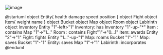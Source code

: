 ![image](https://github.com/1smaa/progettoedids/assets/77068062/eb01bb4f-f3a0-4fbe-8c7f-32a476357061)

@startuml
object Entity{
health
damage
speed
position
}
object Fight
object Item{
weight
name
}
object Bucket
object Map
object Room
object Labirinth
object Inventory
Entity "1"-left>"1" Inventory: has
Inventory "1"-up-"*" Item : contains
Map "1"->"1..." Room : contains
Fight"1"->"0...1" Item: awards
Entity "2"->"1" Fight: fights
Entity "1..."-up-"1" Map: roams
Bucket "1"-"1" Map: saves
Bucket "1"-"1" Entity: saves
Map "1"->"1" Labirinth: incorporates
@enduml
